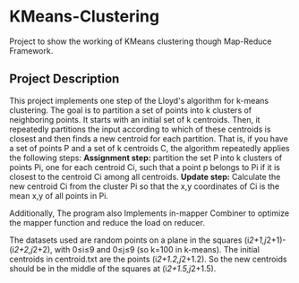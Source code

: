 # KMeans-Clustering
Project to show the working of KMeans clustering though Map-Reduce Framework.

## Project Description
This project implements one step of the Lloyd's algorithm for k-means clustering. The goal is to partition a set of points into k clusters of neighboring points. It starts with an initial set of k centroids. Then, it repeatedly partitions the input according to which of these centroids is closest and then finds a new centroid for each partition. That is, if you have a set of points P and a set of k centroids C, the algorithm repeatedly applies the following steps:
**Assignment step:** partition the set P into k clusters of points Pi, one for each centroid Ci, such that a point p belongs to Pi if it is closest to the centroid Ci among all centroids.
**Update step:** Calculate the new centroid Ci from the cluster Pi so that the x,y coordinates of Ci is the mean x,y of all points in Pi.
    
Additionally, The program also Implements in-mapper Combiner to optimize the mapper function and reduce the load on reducer.

The datasets used are random points on a plane in the squares (i*2+1,j*2+1)-(i*2+2,j*2+2), with 0≤i≤9 and 0≤j≤9 (so k=100 in k-means). The initial centroids in centroid.txt are the points (i*2+1.2,j*2+1.2). So the new centroids should be in the middle of the squares at (i*2+1.5,j*2+1.5).  
